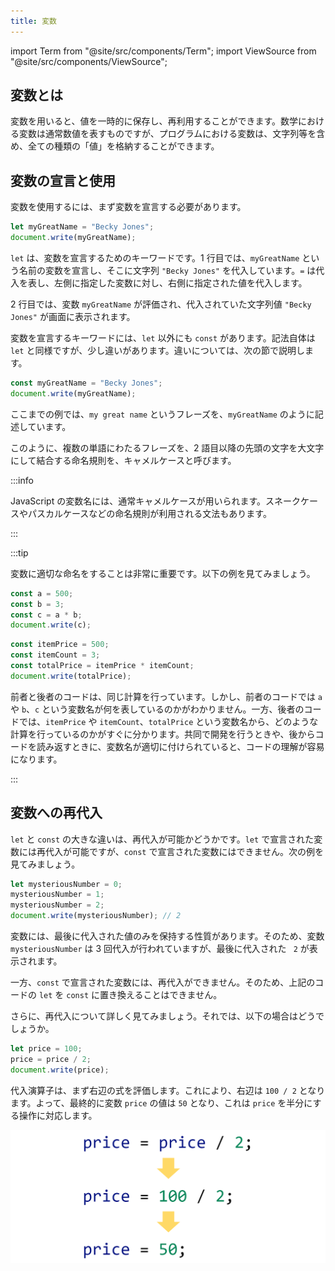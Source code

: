 ```yaml
---
title: 変数
---
```


import Term from "@site/src/components/Term";
import ViewSource from "@site/src/components/ViewSource";

## <Term type="javascriptVariable">変数</Term>とは

<p><Term type="javascriptVariable">変数</Term>を用いると、<Term type="javascriptValue">値</Term>を一時的に保存し、再利用することができます。数学における変数は通常数値を表すものですが、プログラムにおける<Term type="javascriptVariable">変数</Term>は、<Term type="javascriptString">文字列</Term>等を含め、全ての種類の「<Term type="javascriptValue">値</Term>」を格納することができます。</p>

## <Term type="javascriptVariable">変数</Term>の<Term type="javascriptDeclaration">宣言</Term>と使用

<p><Term type="javascriptVariable">変数</Term>を使用するには、まず<Term type="javascriptVariable">変数</Term>を<Term strong type="javascriptDeclaration">宣言</Term>する必要があります。</p>

```javascript title="script.js"
let myGreatName = "Becky Jones";
document.write(myGreatName);
```

`let` は、<Term type="javascriptVariable">変数</Term>を<Term type="javascriptDeclaration">宣言</Term>するためのキーワードです。1 行目では、`myGreatName` という名前の<Term type="javascriptVariable">変数</Term>を<Term type="javascriptDeclaration">宣言</Term>し、そこに文字列 `"Becky Jones"` を<Term strong type="javascriptAssignment">代入</Term>しています。`=` は<Term type="javascriptAssignment">代入</Term>を表し、左側に指定した<Term type="javascriptVariable">変数</Term>に対し、右側に指定された<Term type="javascriptValue">値</Term>を<Term type="javascriptAssignment">代入</Term>します。

2 行目では、<Term type="javascriptVariable">変数</Term> `myGreatName` が<Term type="javascriptEvaluation">評価</Term>され、<Term type="javascriptAssignment">代入</Term>されていた<Term type="javascriptString">文字列</Term><Term type="javascriptValue">値</Term> `"Becky Jones"` が画面に表示されます。

<p><Term type="javascriptVariable">変数</Term>を<Term type="javascriptDeclaration">宣言</Term>するキーワードには、<code>let</code> 以外にも <code>const</code> があります。記法自体は<code>let</code> と同様ですが、少し違いがあります。違いについては、次の節で説明します。</p>

```javascript title="script.js"
const myGreatName = "Becky Jones";
document.write(myGreatName);
```

ここまでの例では、`my great name` というフレーズを、`myGreatName` のように記述しています。

このように、複数の単語にわたるフレーズを、2 語目以降の先頭の文字を大文字にして結合する命名規則を、<Term strong type="camelCase">キャメルケース</Term>と呼びます。

:::info

<p><Term type="javascript">JavaScript</Term> の<Term type="javascriptVariable">変数</Term>名には、通常<Term type="camelCase">キャメルケース</Term>が用いられます。<Term type="snakeCase">スネークケース</Term>や<Term type="pascalCase">パスカルケース</Term>などの命名規則が利用される文法もあります。</p>

:::

:::tip

<Term type="javascriptVariable">変数</Term>に適切な命名をすることは非常に重要です。以下の例を見てみましょう。

```javascript
const a = 500;
const b = 3;
const c = a * b;
document.write(c);
```

```javascript
const itemPrice = 500;
const itemCount = 3;
const totalPrice = itemPrice * itemCount;
document.write(totalPrice);
```

前者と後者のコードは、同じ計算を行っています。しかし、前者のコードでは `a` や `b`、`c` という変数名が何を表しているのかがわかりません。一方、後者のコードでは、`itemPrice` や `itemCount`、`totalPrice` という変数名から、どのような計算を行っているのかがすぐに分かります。共同で開発を行うときや、後からコードを読み返すときに、変数名が適切に付けられていると、コードの理解が容易になります。

:::

## <Term type="javascriptVariable">変数</Term>への再<Term type="javascriptAssignment">代入</Term>

`let` と `const` の大きな違いは、再<Term type="javascriptAssignment">代入</Term>が可能かどうかです。`let` で<Term type="javascriptDeclaration">宣言</Term>された<Term type="javascriptVariable">変数</Term>には再<Term type="javascriptAssignment">代入</Term>が可能ですが、`const` で<Term type="javascriptDeclaration">宣言</Term>された<Term type="javascriptVariable">変数</Term>にはできません。次の例を見てみましょう。

```javascript title="script.js"
let mysteriousNumber = 0;
mysteriousNumber = 1;
mysteriousNumber = 2;
document.write(mysteriousNumber); // 2
```

<p><Term type="javascriptVariable">変数</Term>には、最後に<Term type="javascriptAssignment">代入</Term>された<Term type="javascriptValue">値</Term>のみを保持する性質があります。そのため、<Term type="javascriptVariable">変数</Term> <code>mysteriousNumber</code> は 3 回<Term type="javascriptAssignment">代入</Term>が行われていますが、最後に<Term type="javascriptAssignment">代入</Term>された <code> 2</code> が表示されます。</p>

一方、`const` で<Term type="javascriptDeclaration">宣言</Term>された<Term type="javascriptVariable">変数</Term>には、再<Term type="javascriptAssignment">代入</Term>ができません。そのため、上記のコードの `let` を `const` に置き換えることはできません。

さらに、再<Term type="javascriptAssignment">代入</Term>について詳しく見てみましょう。それでは、以下の場合はどうでしょうか。

```javascript title="script.js"
let price = 100;
price = price / 2;
document.write(price);
```

<ViewSource url={import.meta.url} path="_samples/compound-assignment" />

<p><Term type="javascriptAssignment">代入</Term><Term type="javascriptOperator">演算子</Term>は、まず右辺の<Term type="javascriptExpression">式</Term>を<Term type="javascriptEvaluation">評価</Term>します。これにより、右辺は <code>100 / 2</code> となります。よって、最終的に<Term type="javascriptVariable">変数</Term> <code>price</code> の<Term type="javascriptValue">値</Term>は <code>50</code> となり、これは <code>price</code> を半分にする操作に対応します。</p>

![変数の再代入](./reassignment-evaluation.png)
